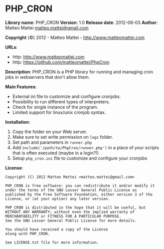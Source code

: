 PHP_CRON
=========

**Library name**: PHP_CRON 
**Version**: 1.0
**Release date**: 2012-06-03
**Author**:	 Matteo Mattei <matteo.mattei@gmail.com>

**Copyright** (&copy;) 2012 - Matteo Mattei - http://www.matteomattei.com

**URLs**:

 - http:  http://www.matteomattei.com
 - http:  https://github.com/matteomattei/PhpCron

**Description**: 	PHP_CRON is a PHP library for running and managing cron jobs in webservers that don't allow them.

**Main Features**:

   - External ini file to customize and configure cronjobs.
   - Possibility to run different types of interpreters.
   - Check for single instance of the program.
   - Limited support for linux/unix cronjob syntax.

**Installation**:

 1. Copy the folder on your Web server.
 2. Make sure to set write permission on ```logs``` folder.
 3. Set path and parameters in ```runner.php```
 4. Add ```include('/path/to/PhpCron/runner.php')``` in a place of your scripts that is often executed (maybe in a login?!)
 5. Setup ```php_cron.ini``` file to customize and configure your cronjobs

**License**:

	Copyright (C) 2012 Matteo Mattei <matteo.mattei@gmail.com>

	PHP_CRON is free software: you can redistribute it and/or modify it
	under the terms of the GNU Lesser General Public License as
	published by the Free Software Foundation, either version 3 of the
	License, or (at your option) any later version.

	PHP_CRON is distributed in the hope that it will be useful, but
	WITHOUT ANY WARRANTY; without even the implied warranty of
	MERCHANTABILITY or FITNESS FOR A PARTICULAR PURPOSE.
	See the GNU Lesser General Public License for more details.

	You should have received a copy of the License
	along with PHP_CRON.

	See LICENSE.txt file for more information.

